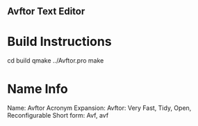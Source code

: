 Avftor Text Editor
------------------

Build Instructions
==================

  cd build
  qmake ../Avftor.pro
  make

Name Info
=========

Name: Avftor
Acronym Expansion: Avftor: Very Fast, Tidy, Open, Reconfigurable
Short form: Avf, avf
